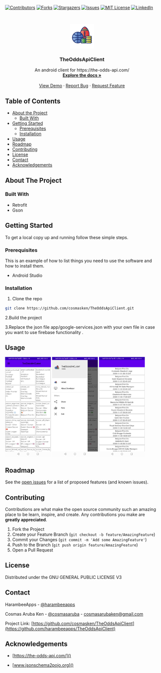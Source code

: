 <!-- PROJECT SHIELDS -->
<!--
*** I'm using markdown "reference style" links for readability.
*** Reference links are enclosed in brackets [ ] instead of parentheses ( ).
*** See the bottom of this document for the declaration of the reference variables
*** for contributors-url, forks-url, etc. This is an optional, concise syntax you may use.
*** https://www.markdownguide.org/basic-syntax/#reference-style-links
-->
[![Contributors][contributors-shield]][contributors-url]
[![Forks][forks-shield]][forks-url]
[![Stargazers][stars-shield]][stars-url]
[![Issues][issues-shield]][issues-url]
[![MIT License][license-shield]][license-url]
[![LinkedIn][linkedin-shield]][linkedin-url]



<!-- PROJECT LOGO -->
<br />
<p align="center">
  <a href="https://github.com/cosmasken/TheOddsApiClient">
    <img src="https://github.com/cosmasken/TheOddsApiClient/blob/master/app/src/main/res/drawable/sports.png" alt="Logo" width="80" height="80">
  </a>

  <h3 align="center">TheOddsApiClient</h3>

  <p align="center">
    An android client for https://the-odds-api.com/
    <br />
    <a href="https://github.com/cosmasken/TheOddsApiClient"><strong>Explore the docs »</strong></a>
    <br />
    <br />
    <a href="https://github.com/cosmasken/TheOddsApiClient">View Demo</a>
    ·
    <a href="https://github.com/cosmasken/TheOddsApiClient/issues">Report Bug</a>
    ·
    <a href="https://github.com/cosmasken/TheOddsApiClient/issues">Request Feature</a>
  </p>




<!-- TABLE OF CONTENTS -->
## Table of Contents

* [About the Project](#about-the-project)
  * [Built With](#built-with)
* [Getting Started](#getting-started)
  * [Prerequisites](#prerequisites)
  * [Installation](#installation)
* [Usage](#usage)
* [Roadmap](#roadmap)
* [Contributing](#contributing)
* [License](#license)
* [Contact](#contact)
* [Acknowledgements](#acknowledgements)



<!-- ABOUT THE PROJECT -->
## About The Project



### Built With

* Retrofit
* Gson




<!-- GETTING STARTED -->
## Getting Started

To get a local copy up and running follow these simple steps.

### Prerequisites

This is an example of how to list things you need to use the software and how to install them.
* Android Studio


### Installation

1. Clone the repo
```sh
git clone https://github.com/cosmasken/TheOddsApiClient.git
```
2.Build the project

3.Replace the json file app/google-services.json with your own file in case you want to use firebase functionality .
<!-- USAGE EXAMPLES -->
## Usage


<img src="/Screenshot_1.jpg" alt="drawing" width="150"/>
<img src="/Screenshot_2.jpg" alt="drawing" width="150"/>
<img src="/Screenshot_3.jpg" alt="drawing" width="150"/>





<!-- ROADMAP -->
## Roadmap

See the [open issues](https://github.com/cosmasken/TheOddsApiClient/issues) for a list of proposed features (and known issues).



<!-- CONTRIBUTING -->
## Contributing

Contributions are what make the open source community such an amazing place to be learn, inspire, and create. Any contributions you make are **greatly appreciated**.

1. Fork the Project
2. Create your Feature Branch (`git checkout -b feature/AmazingFeature`)
3. Commit your Changes (`git commit -m 'Add some AmazingFeature'`)
4. Push to the Branch (`git push origin feature/AmazingFeature`)
5. Open a Pull Request



<!-- LICENSE -->
## License

Distributed under the GNU GENERAL PUBLIC LICENSE V3  


<!-- CONTACT -->
## Contact

HarambeeApps - [@harambeeapps](https://twitter.com/harambeeapps)

Cosmas Aruba Ken - [@cosmasaruba](https://twitter.com/cosmasaruba) - cosmasarubaken@gmail.com

Project Link: [https://github.com/cosmasken/TheOddsApiClient](https://github.com/harambeeapps/TheOddsApiClient)



<!-- ACKNOWLEDGEMENTS -->
## Acknowledgements

* [https://the-odds-api.com/]()

* [www.jsonschema2pojo.org]()




<!-- MARKDOWN LINKS & IMAGES -->
<!-- https://www.markdownguide.org/basic-syntax/#reference-style-links -->
[contributors-shield]: https://img.shields.io/github/contributors/harambeeapps/repo.svg?style=flat-square
[contributors-url]: https://github.com/harambeeapps/repo/graphs/contributors
[forks-shield]: https://img.shields.io/github/forks/harambeeapps/repo.svg?style=flat-square
[forks-url]: https://github.com/harambeeapps/repo/network/members
[stars-shield]: https://img.shields.io/github/stars/harambeeapps/repo.svg?style=flat-square
[stars-url]: https://github.com/harambeeapps/repo/stargazers
[issues-shield]: https://img.shields.io/github/issues/harambeeapps/repo.svg?style=flat-square
[issues-url]: https://github.com/harambeeapps/repo/issues
[license-shield]: https://img.shields.io/github/license/harambeeapps/repo.svg?style=flat-square
[license-url]: https://github.com/harambeeapps/repo/blob/master/LICENSE.txt
[linkedin-shield]: https://img.shields.io/badge/-LinkedIn-black.svg?style=flat-square&logo=linkedin&colorB=555
[linkedin-url]: https://linkedin.com/in/cosmasarubaken
[product-screenshot]: images/screenshot.png
